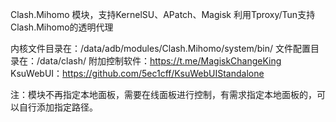 Clash.Mihomo 模块，支持KernelSU、APatch、Magisk
利用Tproxy/Tun支持Clash.Mihomo的透明代理

内核文件目录在：/data/adb/modules/Clash.Mihomo/system/bin/
文件配置目录在：/data/clash/
附加控制软件：https://t.me/MagiskChangeKing
KsuWebUI：https://github.com/5ec1cff/KsuWebUIStandalone

注：模块不再指定本地面板，需要在线面板进行控制，有需求指定本地面板的，可以自行添加指定路径。